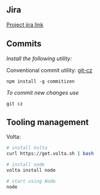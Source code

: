 ## Jira

[Project jira link](https://fullslutdev.atlassian.net/jira/software/projects/TRASH/boards/2/roadmap?selectedIssue=TRASH-5)

## Commits

*Install the following utility:*

Conventional commit utility: [git-cz](https://github.com/commitizen/cz-cli)

```
npm install -g commitizen
```

*To commit new changes use*
```
git cz
```

## Tooling management

Volta:

```bash
# install Volta
curl https://get.volta.sh | bash

# install node
volta install node

# start using Node
node
```
